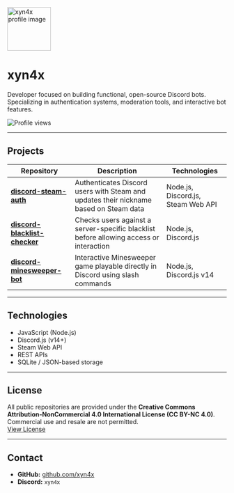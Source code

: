 <img src="https://avatars.githubusercontent.com/u/225213240?s=400&u=de7376e6ef70721aa70e3b6dd8345ac5cc25b288&v=4" width="100" height="100" alt="xyn4x profile image" />

# xyn4x

Developer focused on building functional, open-source Discord bots.  
Specializing in authentication systems, moderation tools, and interactive bot features.

![Profile views](https://komarev.com/ghpvc/?username=xyn4xdev-lab&label=PROFILE+VIEWS&color=blue&style=flat-square)

---

## Projects

| Repository | Description | Technologies |
|------------|-------------|---------------|
| [**discord-steam-auth**](https://github.com/xyn4x/discord-steam-auth) | Authenticates Discord users with Steam and updates their nickname based on Steam data | Node.js, Discord.js, Steam Web API |
| [**discord-blacklist-checker**](https://github.com/xyn4x/discord-blacklist-checker) | Checks users against a server-specific blacklist before allowing access or interaction | Node.js, Discord.js |
| [**discord-minesweeper-bot**](https://github.com/xyn4x/discord-minesweeper-bot) | Interactive Minesweeper game playable directly in Discord using slash commands | Node.js, Discord.js v14 |

---

## Technologies

- JavaScript (Node.js)
- Discord.js (v14+)
- Steam Web API
- REST APIs
- SQLite / JSON-based storage

---

## License

All public repositories are provided under the **Creative Commons Attribution-NonCommercial 4.0 International License (CC BY-NC 4.0)**.  
Commercial use and resale are not permitted.  
[View License](https://creativecommons.org/licenses/by-nc/4.0/)

---

## Contact

- **GitHub:** [github.com/xyn4x](https://github.com/xyn4xdev-lab)
- **Discord:** `xyn4x`
